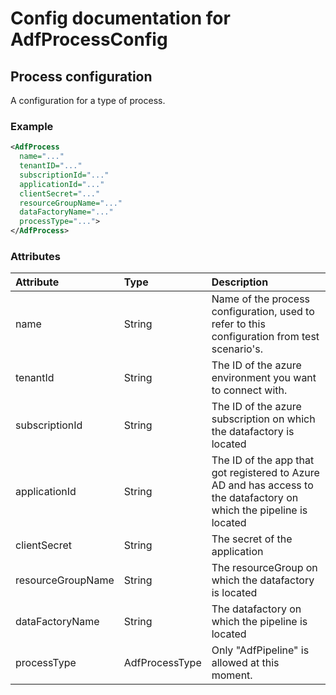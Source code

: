 # Config documentation for AdfProcessConfig

## Process configuration
A configuration for a type of process.

### Example
```xml
<AdfProcess 
  name="..." 
  tenantID="..." 
  subscriptionId="..." 
  applicationId="..." 
  clientSecret="..." 
  resourceGroupName="..." 
  dataFactoryName="..." 
  processType="...">
</AdfProcess>
```

### Attributes
| Attribute            | Type                 | Description                               |
|:---                  |:---                  |:---                                       |
| name | String | Name of the process configuration, used to refer to this configuration from test scenario's.               |
| tenantId | String | The ID of the azure environment you want to connect with.               |
| subscriptionId | String | The ID of the azure subscription on which the datafactory is located
| applicationId | String | The ID of the app that got registered to Azure AD and has access to the datafactory on which the pipeline is located        |
| clientSecret | String | The secret of the application               |
| resourceGroupName | String | The resourceGroup on which the datafactory is located               |
| dataFactoryName | String | The datafactory on which the pipeline is located               |
| processType      | AdfProcessType      |  Only "AdfPipeline" is allowed at this moment. |
